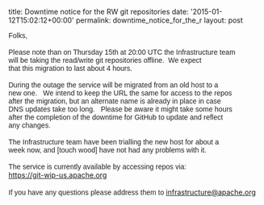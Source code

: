 title: Downtime notice for the RW git repositories
date: '2015-01-12T15:02:12+00:00'
permalink: downtime_notice_for_the_r
layout: post

<span style="color: #222222; font-family: arial, sans-serif;">Folks,</span><br style="color: #222222; font-family: arial, sans-serif;" /><br style="color: #222222; font-family: arial, sans-serif;" /><span style="color: #222222; font-family: arial, sans-serif;">Please note than on Thursday 15th at 20:00 UTC the Infrastructure team</span><br style="color: #222222; font-family: arial, sans-serif;" /><span style="color: #222222; font-family: arial, sans-serif;">will be taking the read/write git repositories offline.&nbsp; We expect</span><br style="color: #222222; font-family: arial, sans-serif;" /><span style="color: #222222; font-family: arial, sans-serif;">that this migration to last about 4 hours.</span><br style="color: #222222; font-family: arial, sans-serif;" /><br style="color: #222222; font-family: arial, sans-serif;" /><span style="color: #222222; font-family: arial, sans-serif;">During the outage the service will be migrated from an old host to a</span><br style="color: #222222; font-family: arial, sans-serif;" /><span style="color: #222222; font-family: arial, sans-serif;">new one.&nbsp; &nbsp;We intend to keep the URL the same for access to the repos</span><br style="color: #222222; font-family: arial, sans-serif;" /><span style="color: #222222; font-family: arial, sans-serif;">after the migration, but an alternate name is already in place in case</span><br style="color: #222222; font-family: arial, sans-serif;" /><span style="color: #222222; font-family: arial, sans-serif;">DNS updates take too long.&nbsp; &nbsp;Please be aware it might take some hours</span><br style="color: #222222; font-family: arial, sans-serif;" /><span style="color: #222222; font-family: arial, sans-serif;">after the completion of the downtime for GitHub to update and reflect</span><br style="color: #222222; font-family: arial, sans-serif;" /><span style="color: #222222; font-family: arial, sans-serif;">any changes.</span><br style="color: #222222; font-family: arial, sans-serif;" /><br style="color: #222222; font-family: arial, sans-serif;" /><span style="color: #222222; font-family: arial, sans-serif;">The Infrastructure team have been trialling the new host for about a</span><br style="color: #222222; font-family: arial, sans-serif;" /><span style="color: #222222; font-family: arial, sans-serif;">week now, and [touch wood] have not had any problems with it.</span><br style="color: #222222; font-family: arial, sans-serif;" /><br style="color: #222222; font-family: arial, sans-serif;" /><span style="color: #222222; font-family: arial, sans-serif;">The service is currently available by accessing repos via:</span><br style="color: #222222; font-family: arial, sans-serif;" /><a href="https://git-wip-us.apache.org/" target="_blank" style="color: #1155cc; font-family: arial, sans-serif;">https://git-wip-us.apache.org</a><br style="color: #222222; font-family: arial, sans-serif;" /><br style="color: #222222; font-family: arial, sans-serif;" /><span style="color: #222222; font-family: arial, sans-serif;">If you have any questions please address them to </span><a href="mailto:infrastructure@apache.org" title="[GMCP] Compose a new mail to infrastructure@apache.org" rel="noreferrer" style="color: #1155cc; font-family: arial, sans-serif;">infrastructure@apache.org</a><br style="color: #222222; font-family: arial, sans-serif;" /><br style="color: #222222; font-family: arial, sans-serif;" />

